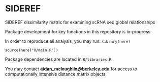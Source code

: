 # SIDEREF
SIDEREF dissimilarity matrix for examining scRNA seq global relationships

Package development for key functions in this repository is in-progress. 

In order to reproduce all analysis, you may run:
  ``library(here)``
  
  ``source(here("R/main.R"))``
  
Package dependencies are located in ``R/libraries.R``.

You may contact **aidan_mcloughlin@berkeley.edu** for access to computationally 
intensive distance matrix objects.
